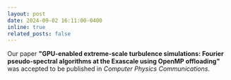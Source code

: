 ```yaml
---
layout: post
date: 2024-09-02 16:11:00-0400
inline: true
related_posts: false
---
```


Our paper **"GPU-enabled extreme-scale turbulence simulations: Fourier pseudo-spectral algorithms at the Exascale using OpenMP offloading"** was accepted to be published in _Computer Physics Communications_. 
